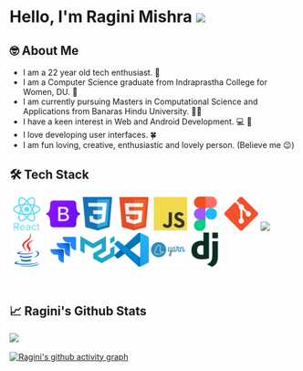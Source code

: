 <h1>Hello, I'm Ragini Mishra <img src="https://raw.githubusercontent.com/MartinHeinz/MartinHeinz/master/wave.gif" width="30px"> </h1>

<h2>🤓 About Me</h2>

- I am a 22 year old tech enthusiast. 🤠
- I am a Computer Science graduate from Indraprastha College for Women, DU. 🏫 
- I am currently pursuing Masters in Computational Science and Applications from Banaras Hindu University. 👨‍🎓
- I have a keen interest in Web and Android Development. 💻 📱
- I love developing user interfaces. 🍀
- I am fun loving, creative, enthusiastic and lovely person. (Believe me 😉) 

<h2>🛠 Tech Stack</h2>

<img src="https://github.com/devicons/devicon/blob/master/icons/react/react-original-wordmark.svg" width=60> <img src="https://github.com/devicons/devicon/blob/master/icons/bootstrap/bootstrap-original.svg" width=60><img src="https://github.com/devicons/devicon/blob/master/icons/css3/css3-original.svg" width=60> <img src="https://github.com/devicons/devicon/blob/master/icons/html5/html5-original.svg" width=60> <img src="https://github.com/devicons/devicon/blob/master/icons/javascript/javascript-original.svg" width=60><img src="https://github.com/devicons/devicon/blob/master/icons/figma/figma-original.svg" width=60> <img src="https://github.com/devicons/devicon/blob/master/icons/git/git-original.svg" width=60> <img src="https://cdn-icons-png.flaticon.com/128/270/270798.png" width=60> <img src="https://github.com/devicons/devicon/blob/master/icons/java/java-original.svg" width=60> <img src="https://github.com/devicons/devicon/blob/master/icons/jira/jira-original.svg" width=60><img src="https://github.com/devicons/devicon/blob/master/icons/materialui/materialui-plain.svg" width=60><img src="https://github.com/devicons/devicon/blob/master/icons/vscode/vscode-original.svg" width=60> <img src="https://github.com/devicons/devicon/blob/master/icons/yarn/yarn-original-wordmark.svg" width=60> <img src="https://github.com/devicons/devicon/blob/master/icons/django/django-plain.svg" width=60> 

<img src="https://komarev.com/ghpvc/?username=Rags-Mishra&style=flat-square&color=blue" alt=""/>



<h2>📈 Ragini's Github Stats</h2>

<a href="http://www.github.com/Rags-Mishra"><img src="https://github-readme-streak-stats.herokuapp.com/?user=Rags-Mishra&stroke=ffffff&background=171717&ring=0891b2&fire=0891b2&currStreakNum=ffffff&currStreakLabel=0891b2&sideNums=ffffff&sideLabels=ffffff&dates=ffffff&hide_border=true" /></a>

[![Ragini's github activity graph](https://github-readme-activity-graph.vercel.app/graph?username=Rags-Mishra&theme=dracula)](https://github.com/Rags-Mishra/github-readme-activity-graph)




